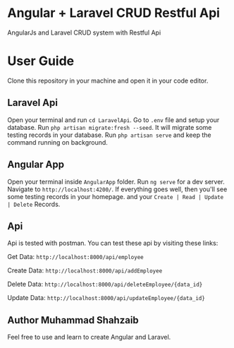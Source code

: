 # Angular + Laravel CRUD Restful Api
 AngularJs and Laravel CRUD system with Restful Api

# User Guide
Clone this repository in your machine and open it in your code editor.
## Laravel Api

Open your terminal and run `cd LaravelApi`.
Go to `.env` file and setup your database.
Run `php artisan migrate:fresh --seed`.
It will migrate some testing records in your database.
Run `php artisan serve` and keep the command running on background.

## Angular App
Open your terminal inside `AngularApp` folder.
Run `ng serve` for a dev server. Navigate to `http://localhost:4200/`. 
If everything goes well, then you'll see some testing records in your homepage. and your `Create | Read | Update | Delete` Records.

## Api
Api is tested with postman. You can test these api by visiting these links:

Get Data: `http://localhost:8000/api/employee`

Create Data: `http://localhost:8000/api/addEmployee`

Delete Data: `http://localhost:8000/api/deleteEmployee/{data_id}`

Update Data: `http://localhost:8000/api/updateEmployee/{data_id}`

## Author Muhammad Shahzaib
Feel free to use and learn to create Angular and Laravel.
